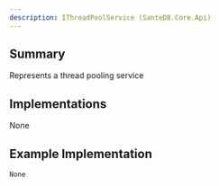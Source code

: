 ```yaml
---
description: IThreadPoolService (SanteDB.Core.Api)
---
```


## Summary
Represents a thread pooling service

## Implementations

None

## Example Implementation
```
None
```

